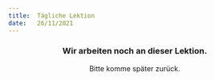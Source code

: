 ```yaml
---
title:  Tägliche Lektion
date:   26/11/2021
---
```


### <center>Wir arbeiten noch an dieser Lektion.</center>
<center>Bitte komme später zurück.</center>